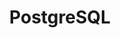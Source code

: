 ---
title: PostgreSQL
categories: 
  - database
docs:
  - id: java
    url: https://www.testcontainers.org/modules/databases/postgres/
    example: |
      ```java
      var postgres = new PostgreSQLContainer<>(DockerImageName.parse(("postgres:9.6.12"));
      postgres.start();
      ```
  - id: go
    url: https://golang.testcontainers.org/modules/postgres/
    example: |
      ```go
      container, err := postgres.StartContainer(ctx,
          testcontainers.WithImage("postgres:9.6"),
          postgres.WithDatabase("test"),
          postgres.WithUsername("user"),
          postgres.WithPassword("password"),
      )
      ```
  - id: dotnet
    url: https://dotnet.testcontainers.org/modules/postgres/
    example: |
      ```csharp
      PostgreSqlContainer postgres = new PostgreSqlBuilder().Build();
      postgres.StartAsync();
      ```
  - id: nodejs
    url: https://node.testcontainers.org/modules/postgresql/
    example: |
      ```javascript
      const container = await new PostgreSqlContainer().start();
      ```
description: |
  PostgreSQL, also known as Postgres, is a free and open-source relational database management system emphasizing extensibility and SQL compliance.
---